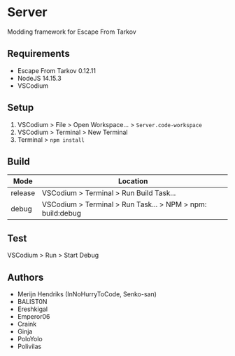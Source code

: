 # Server

Modding framework for Escape From Tarkov

## Requirements

- Escape From Tarkov 0.12.11
- NodeJS 14.15.3
- VSCodium

## Setup

1. VSCodium > File > Open Workspace... > `Server.code-workspace`
2. VSCodium > Terminal > New Terminal
3. Terminal > `npm install`

## Build

**Mode** | **Location**
-------- | ----------------------------------------------------------
release  | VSCodium > Terminal > Run Build Task...
debug    | VSCodium > Terminal > Run Task... > NPM > npm: build:debug

## Test

VSCodium > Run > Start Debug

## Authors

- Merijn Hendriks (InNoHurryToCode, Senko-san)
- BALIST0N
- Ereshkigal
- Emperor06
- Craink
- Ginja
- PoloYolo
- Polivilas

